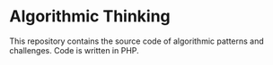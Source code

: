 # Algorithmic Thinking

This repository contains the source code of algorithmic patterns and challenges. 
Code is written in PHP.